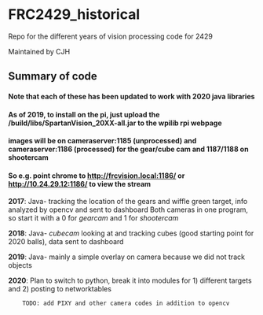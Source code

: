 # FRC2429_historical
Repo for the different years of vision processing code for 2429

Maintained by CJH

## Summary of code 
#### Note that each of these has been updated to work with 2020 java libraries
#### As of 2019, to install on the pi, just upload the /build/libs/SpartanVision_20XX-all.jar to the wpilib rpi webpage
#### images will be on cameraserver:1185 (unprocessed) and cameraserver:1186 (processed) for the gear/cube cam and 1187/1188 on shootercam
#### So e.g. point chrome to http://frcvision.local:1186/ or http://10.24.29.12:1186/ to view the stream

**2017**: Java- tracking the location of the gears and wiffle green target, info analyzed by opencv and sent to dashboard
			Both cameras in one program, so start it with a 0 for *gearcam* and 1 for *shootercam*

**2018**: Java- *cubecam* looking at and tracking cubes (good starting point for 2020 balls), data sent to dashboard

**2019**: Java- mainly a simple overlay on camera because we did not track objects

**2020**: Plan to switch to python, break it into modules for 1) different targets and 2) posting to networktables

		TODO: add PIXY and other camera codes in addition to opencv
